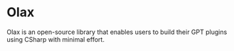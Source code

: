 # Olax
Olax is an open-source library that enables users to build their GPT plugins using CSharp with minimal effort.
